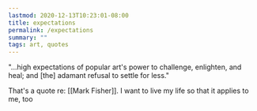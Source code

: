 ```yaml
---
lastmod: 2020-12-13T10:23:01-08:00
title: expectations
permalink: /expectations
summary: ""
tags: art, quotes
---
```


"...high expectations of popular art's power to challenge, enlighten, and heal; and [the] adamant refusal to settle for less."

That's a quote re: [[Mark Fisher]]. I want to live my life so that it applies to me, too
